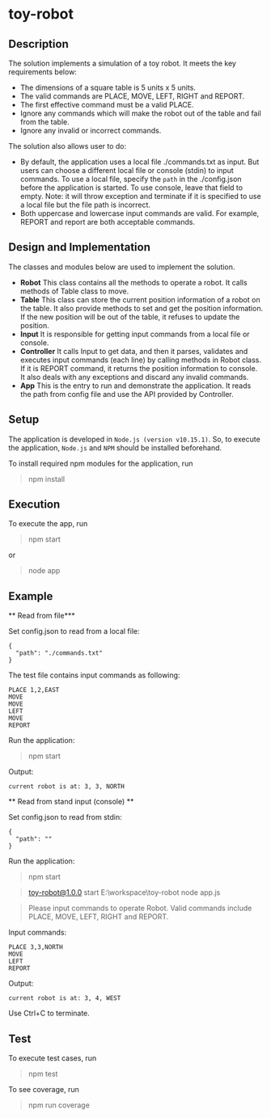 # toy-robot

## Description
The solution implements a simulation of a toy robot. It meets the key requirements below:
* The dimensions of a square table is 5 units x 5 units.
* The valid commands are PLACE, MOVE, LEFT, RIGHT and REPORT.
* The first effective command must be a valid PLACE.
* Ignore any commands which will make the robot out of the table and fail from the table.
* Ignore any invalid or incorrect commands.

The solution also allows user to do:
* By default, the application uses a local file ./commands.txt as input. But users can choose a different local file or console (stdin) to input commands.
To use a local file, specify the `path` in the ./config.json  before the application is started. To use console, leave that field to empty.
Note: it will throw exception and terminate if it is specified to use a local file but the file path is incorrect.
* Both uppercase and lowercase input commands are valid. For example, REPORT and report are both acceptable commands.
 
## Design and Implementation
The classes and modules below are used to implement the solution.
* **Robot**
This class contains all the methods to operate a robot. It calls methods of Table class to move.
* **Table**
This class can store the current position information of a robot on the table. It also provide methods to set and get the position information. If the new position will be out of the table, it refuses to update the position.
* **Input**
It is responsible for getting input commands from a local file or console.
* **Controller**
It calls Input to get data, and then it parses, validates and executes input commands (each line) by calling methods in Robot class. If it is REPORT command, it returns the position information to console. It also deals with any exceptions and discard any invalid commands.
* **App**
This is the entry to run and demonstrate the application. It reads the path from config file and use the API provided by Controller.

## Setup
The application is developed in `Node.js (version v10.15.1)`. So, to execute the application, `Node.js` and `NPM` should be installed beforehand.

To install required npm modules for the application, run
> npm install 

## Execution
To execute the app, run
> npm start

or
> node app

## Example
** Read from file***

Set config.json to read from a local file:
```
{
  "path": "./commands.txt"
}
```
The test file contains input commands as following: 
```
PLACE 1,2,EAST
MOVE
MOVE
LEFT
MOVE
REPORT
```

Run the application:
> npm start

Output:
```
current robot is at: 3, 3, NORTH
```

** Read from stand input (console) **

Set config.json to read from stdin:
```
{
  "path": ""
}
```

Run the application:
> npm start

> toy-robot@1.0.0 start E:\workspace\toy-robot
> node app.js

> Please input commands to operate Robot. Valid commands include PLACE, MOVE, LEFT, RIGHT and REPORT.

Input commands:
```
PLACE 3,3,NORTH
MOVE
LEFT
REPORT
```

Output:
```
current robot is at: 3, 4, WEST
```

Use Ctrl+C to terminate.

## Test
To execute test cases, run
> npm test

To see coverage, run
> npm run coverage

